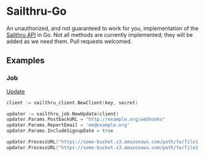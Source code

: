 # Sailthru-Go

An unauthorized, and not guaranteed to work for you, implementation of the [Sailthru API](https://getstarted.sailthru.com/developers/overview/) in Go. Not all methods are currently implemented; they will be added as we need them. Pull requests welcomed.

## Examples

### Job

[Update](https://getstarted.sailthru.com/developers/api/job/#update)

```go
client := sailthru_client.NewClient(key, secret)

updater := sailthru_job.NewUpdate(client)
updater.Params.PostbackURL = "http://example.org/webhooks"
updater.Params.ReportEmail = 'me@example.org'
updater.Params.IncludeSignupDate = true

updater.ProcessURL("https://some-bucket.s3.amazonaws.com/path/to/file1.csv")
updater.ProcessURL("https://some-bucket.s3.amazonaws.com/path/to/file2.csv")
```
